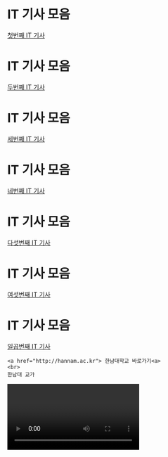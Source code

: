 <html>
  <head>
    <title>방석현의 웹페이지</title>
  </head>
<body>
  <h1>IT 기사 모음</h1>
  <a href="https://zdnet.co.kr/view/?no=20250319131712" target="_blank">첫번째 IT 기사</a>
 </body>
</html>
<body>
  <h1>IT 기사 모음</h1>
  <a href="https://news.mt.co.kr/mtview.php?no=2025032514280248794&VN" target="_blank">두번째 IT 기사</a>
<body>
  <h1>IT 기사 모음</h1>
  <a href="https://www.hani.co.kr/arti/economy/consumer/1189856.html
" target="_blank">세번째 IT 기사</a>
<body>
  <h1>IT 기사 모음</h1>
  <a href="https://www.insight.co.kr/news/498245" target="_blank">네번째 IT 기사</a>
  <body>
  <h1>IT 기사 모음</h1>
  <a href="https://www.sciencetimes.co.kr/nscvrg/view/menu/249?searchCategory=221&nscvrgSn=260153
">다섯번째 IT 기사</a>
<body>
  <h1>IT 기사 모음</h1>
  <a href=" https://www.hankyung.com/article/202504280994i
">여섯번째 IT 기사</a>
<body>
  <h1>IT 기사 모음</h1>
  <a href="https://www.e-focus.co.kr/news/articleView.html?idxno=3000141
">일곱번째 IT 기사</a>












<!DOCTYPE html>
<html lang="ko">
<head>
    <meta charset="UTF-8">
    <meta name="viewport" content="width=device-width, initial-scale=1.0">
    <title>방석현의 웹페이지</title>
</head>
<body>

    <a href="http://hannam.ac.kr"> 한남대학교 바로가기<a>
    <br>
    한남대 교가
<video controls="" autoplay="" name="media">
    
    
      <source src="https://hannam.ac.kr/data/about/schoolsong.mp3" type="audio/mpeg">
    </video>
    <br>
        <br>
    한남대 교가
<video controls="" autoplay="" name="media">
    
    
      <source src="https://hannam.ac.kr/data/about/schoolsong.mp3" type="audio/mpeg">
    </video>
    <br>
    유튜브 링크 
    <br>
    <iframe width="560" height="315" src="https://www.youtube.com/embed/96kqclBc2Sw?si=9apz2-IfQJX5ruoY" title="YouTube video player" frameborder="0" allow="accelerometer; autoplay; clipboard-write; encrypted-media; gyroscope; picture-in-picture; web-share" referrerpolicy="strict-origin-when-cross-origin" allowfullscreen></iframe>
</body>
</html>

